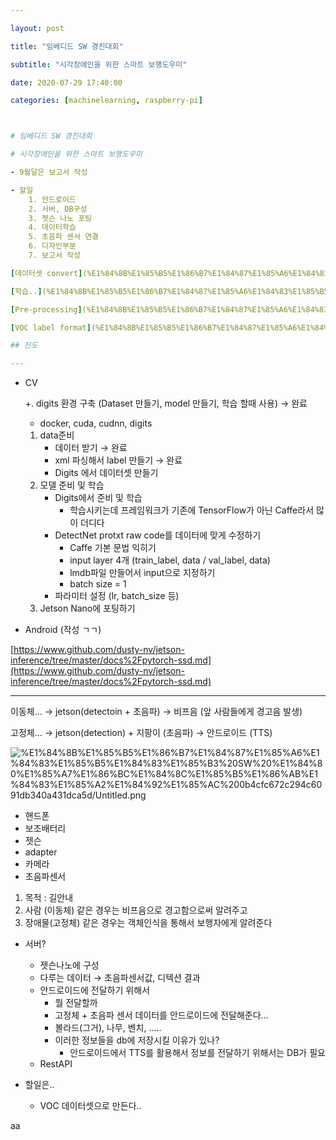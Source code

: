```yaml
---

layout: post

title: "임베디드 SW 경진대회"

subtitle: "시각장애인을 위한 스마트 보행도우미"

date: 2020-07-29 17:40:00

categories: [machinelearning, raspberry-pi]



# 임베디드 SW 경진대회

# 시각장애인을 위한 스마트 보행도우미

- 9월달은 보고서 작성

- 할일
    1. 안드로이드
    2. 서버, DB구성
    3. 젯슨 나노 포팅
    4. 데이터학습
    5. 초음파 센서 연결
    6. 디자인부분
    7. 보고서 작성

[데이터셋 convert](%E1%84%8B%E1%85%B5%E1%86%B7%E1%84%87%E1%85%A6%E1%84%83%E1%85%B5%E1%84%83%E1%85%B3%20SW%20%E1%84%80%E1%85%A7%E1%86%BC%E1%84%8C%E1%85%B5%E1%86%AB%E1%84%83%E1%85%A2%E1%84%92%E1%85%AC%200b4cfc672c294c6091db340a431dca5d/%E1%84%83%E1%85%A6%E1%84%8B%E1%85%B5%E1%84%90%E1%85%A5%E1%84%89%E1%85%A6%E1%86%BA%20convert%20d66fccd3803346afb384c1875a84e18f.md)

[학습..](%E1%84%8B%E1%85%B5%E1%86%B7%E1%84%87%E1%85%A6%E1%84%83%E1%85%B5%E1%84%83%E1%85%B3%20SW%20%E1%84%80%E1%85%A7%E1%86%BC%E1%84%8C%E1%85%B5%E1%86%AB%E1%84%83%E1%85%A2%E1%84%92%E1%85%AC%200b4cfc672c294c6091db340a431dca5d/%E1%84%92%E1%85%A1%E1%86%A8%E1%84%89%E1%85%B3%E1%86%B8%20db2883b22b0843fab95557c346bc298a.md)

[Pre-processing](%E1%84%8B%E1%85%B5%E1%86%B7%E1%84%87%E1%85%A6%E1%84%83%E1%85%B5%E1%84%83%E1%85%B3%20SW%20%E1%84%80%E1%85%A7%E1%86%BC%E1%84%8C%E1%85%B5%E1%86%AB%E1%84%83%E1%85%A2%E1%84%92%E1%85%AC%200b4cfc672c294c6091db340a431dca5d/Pre-processing%20fccba3c377f74200b17d63dcda76f1ab.md)

[VOC label format](%E1%84%8B%E1%85%B5%E1%86%B7%E1%84%87%E1%85%A6%E1%84%83%E1%85%B5%E1%84%83%E1%85%B3%20SW%20%E1%84%80%E1%85%A7%E1%86%BC%E1%84%8C%E1%85%B5%E1%86%AB%E1%84%83%E1%85%A2%E1%84%92%E1%85%AC%200b4cfc672c294c6091db340a431dca5d/VOC%20label%20format%20dc0554e7e9314c08bea38a14a75c1a83.md)

## 진도

---
```


- CV

    +.  digits 환경 구축 (Dataset 만들기, model 만들기, 학습 할때 사용) → 완료

    - docker, cuda, cudnn, digits

    1. data준비
        - 데이터 받기 → 완료
        - xml 파싱해서 label 만들기 → 완료
        - Digits 에서 데이터셋 만들기
    2. 모델 준비 및 학습
        - Digits에서 준비 및 학습
            - 학습시키는데 프레임워크가 기존에 TensorFlow가 아닌 Caffe라서 많이 더디다
        - DetectNet protxt raw code를 데이터에 맞게 수정하기
            - Caffe 기본 문법 익히기
            - input layer 4개 (train_label, data / val_label, data)
            - lmdb파일 만들어서 input으로 지정하기
            - batch size = 1
        - 파라미터 설정 (lr, batch_size 등)
    3. Jetson Nano에 포팅하기

- Android (작성 ㄱㄱ)

[https://www.github.com/dusty-nv/jetson-inference/tree/master/docs%2Fpytorch-ssd.md](https://www.github.com/dusty-nv/jetson-inference/tree/master/docs%2Fpytorch-ssd.md)

---

이동체... → jetson(detectoin + 초음파) → 비프음 (앞 사람들에게 경고음 발생)

고정체... → jetson(detection) + 지팡이 (초음파) → 안드로이드 (TTS)

![%E1%84%8B%E1%85%B5%E1%86%B7%E1%84%87%E1%85%A6%E1%84%83%E1%85%B5%E1%84%83%E1%85%B3%20SW%20%E1%84%80%E1%85%A7%E1%86%BC%E1%84%8C%E1%85%B5%E1%86%AB%E1%84%83%E1%85%A2%E1%84%92%E1%85%AC%200b4cfc672c294c6091db340a431dca5d/Untitled.png](%E1%84%8B%E1%85%B5%E1%86%B7%E1%84%87%E1%85%A6%E1%84%83%E1%85%B5%E1%84%83%E1%85%B3%20SW%20%E1%84%80%E1%85%A7%E1%86%BC%E1%84%8C%E1%85%B5%E1%86%AB%E1%84%83%E1%85%A2%E1%84%92%E1%85%AC%200b4cfc672c294c6091db340a431dca5d/Untitled.png)

- 핸드폰
- 보조배터리
- 젯슨
- adapter
- 카메라
- 초음파센서

1. 목적 : 길안내
2. 사람 (이동체) 같은 경우는 비프음으로 경고함으로써 알려주고
3. 장애물(고정체) 같은 경우는 객체인식을 통해서 보행자에게 알려준다

- 서버?
    - 젯슨나노에 구성
    - 다루는 데이터 → 초음파센서값, 디텍션 결과
    - 안드로이드에 전달하기 위해서
        - 뭘 전달할까
        - 고정체 + 초음파 센서 데이터를 안드로이드에 전달해준다...
        - 볼라드(그거), 나무, 벤치, .....
        - 이러한 정보들을 db에 저장시킬 이유가 있나?
            - 안드로이드에서 TTS를 활용해서 정보를 전달하기 위해서는 DB가 필요
    - RestAPI

 

- 할일은..
    - VOC 데이터셋으로 만든다..

<bold> aa </bold>